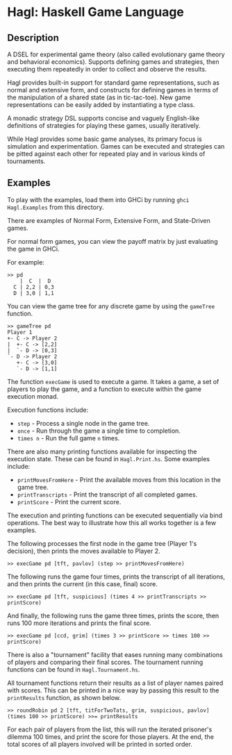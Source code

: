 # Hagl: Haskell Game Language #

## Description ##

A DSEL for experimental game theory (also called evolutionary game theory and
behavioral economics).  Supports defining games and strategies, then executing
them repeatedly in order to collect and observe the results.

Hagl provides built-in support for standard game representations, such as
normal and extensive form, and constructs for defining games in terms of the
manipulation of a shared state (as in tic-tac-toe).  New game representations
can be easily added by instantiating a type class.

A monadic strategy DSL supports concise and vaguely English-like definitions of
strategies for playing these games, usually iteratively.

While Hagl provides some basic game analyses, its primary focus is simulation
and experimentation.  Games can be executed and strategies can be pitted
against each other for repeated play and in various kinds of tournaments.


## Examples ##

To play with the examples, load them into GHCi by running `ghci Hagl.Examples`
from this directory.

There are examples of Normal Form, Extensive Form, and State-Driven games.

For normal form games, you can view the payoff matrix by just evaluating the
game in GHCi.

For example:

    >> pd
        |  C  |  D 
      C | 2,2 | 0,3
      D | 3,0 | 1,1
    
You can view the game tree for any discrete game by using the `gameTree` function.

    >> gameTree pd
    Player 1
    +- C -> Player 2
    |  +- C -> [2,2]
    |  `- D -> [0,3]
    `- D -> Player 2
       +- C -> [3,0]
       `- D -> [1,1]

The function `execGame` is used to execute a game.  It takes a game, a set of
players to play the game, and a function to execute within the game execution
monad.

Execution functions include:

 * `step` - Process a single node in the game tree.
 * `once` - Run through the game a single time to completion.
 * `times n` - Run the full game `n` times.

There are also many printing functions available for inspecting the execution
state.  These can be found in `Hagl.Print.hs`.  Some examples
include:

 * `printMovesFromHere` - Print the available moves from this location in the game tree.
 * `printTranscripts` - Print the transcript of all completed games.
 * `printScore` - Print the current score.

The execution and printing functions can be executed sequentially via bind
operations.  The best way to illustrate how this all works together is a few
examples.

The following processes the first node in the game tree (Player 1's decision),
then prints the moves available to Player 2.
    
    >> execGame pd [tft, pavlov] (step >> printMovesFromHere)

The following runs the game four times, prints the transcript of all
iterations, and then prints the current (in this case, final) score.

    >> execGame pd [tft, suspicious] (times 4 >> printTranscripts >> printScore)

And finally, the following runs the game three times, prints the score, then
runs 100 more iterations and prints the final score.

    >> execGame pd [ccd, grim] (times 3 >> printScore >> times 100 >> printScore)

There is also a "tournament" facility that eases running many combinations of
players and comparing their final scores.  The tournament running functions
can be found in `Hagl.Tournament.hs`.

All tournament functions return their results as a list of player names paired
with scores.  This can be printed in a nice way by passing this result to the
`printResults` function, as shown below.

    >> roundRobin pd 2 [tft, titForTwoTats, grim, suspicious, pavlov] (times 100 >> printScore) >>= printResults

For each pair of players from the list, this will run the iterated prisoner's
dilemma 100 times, and print the score for those players.  At the end, the
total scores of all players involved will be printed in sorted order.
